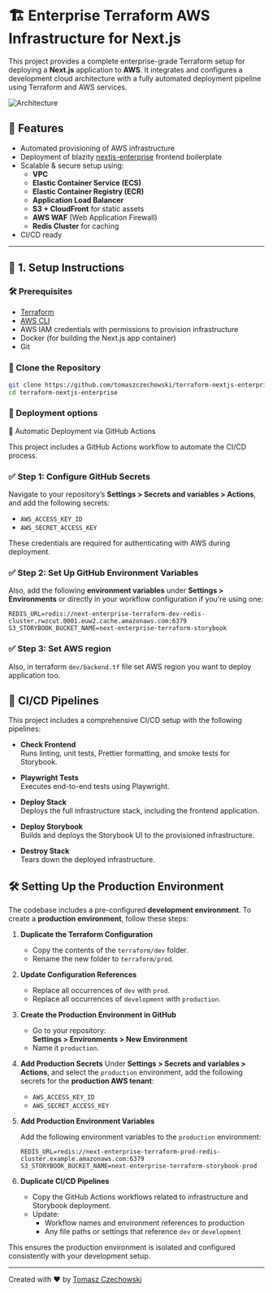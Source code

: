 # 🏗️ Enterprise Terraform AWS Infrastructure for Next.js 

This project provides a complete enterprise-grade Terraform setup for deploying a **Next.js** application to **AWS**. It integrates and configures a development cloud architecture with a fully automated deployment pipeline using Terraform and AWS services.

![Architecture](“arch-diagram.webp”)

## 🚀 Features

- Automated provisioning of AWS infrastructure
- Deployment of blazity [nextjs-enterprise](https://github.com/Blazity/next-enterprise) frontend boilerplate
- Scalable & secure setup using:
  - **VPC**
  - **Elastic Container Service (ECS)**
  - **Elastic Container Registry (ECR)**
  - **Application Load Balancer**
  - **S3 + CloudFront** for static assets
  - **AWS WAF** (Web Application Firewall)
  - **Redis Cluster** for caching
- CI/CD ready

---

## 🔧 1. Setup Instructions

### 🛠️ Prerequisites

- [Terraform](https://www.terraform.io/downloads)
- [AWS CLI](https://docs.aws.amazon.com/cli/latest/userguide/install-cliv2.html)
- AWS IAM credentials with permissions to provision infrastructure
- Docker (for building the Next.js app container)
- Git

### 📁 Clone the Repository

```bash
git clone https://github.com/tomaszczechowski/terraform-nextjs-enterprise.git
cd terraform-nextjs-enterprise
```

### 🚀 Deployment options

🤖 Automatic Deployment via GitHub Actions

This project includes a GitHub Actions workflow to automate the CI/CD process.

### ✅ Step 1: Configure GitHub Secrets

Navigate to your repository’s **Settings > Secrets and variables > Actions**, and add the following secrets:

- `AWS_ACCESS_KEY_ID`
- `AWS_SECRET_ACCESS_KEY`

These credentials are required for authenticating with AWS during deployment.

### ✅ Step 2: Set Up GitHub Environment Variables

Also, add the following **environment variables** under **Settings > Environments** or directly in your workflow configuration if you're using one:

```env
REDIS_URL=redis://next-enterprise-terraform-dev-redis-cluster.rwzcut.0001.euw2.cache.amazonaws.com:6379
S3_STORYBOOK_BUCKET_NAME=next-enterprise-terraform-storybook
```

### ✅ Step 3: Set AWS region

Also, in terraform `dev/backend.tf` file set AWS region you want to deploy application too.


## 🚀 CI/CD Pipelines

This project includes a comprehensive CI/CD setup with the following pipelines:

- **Check Frontend**  
  Runs linting, unit tests, Prettier formatting, and smoke tests for Storybook.

- **Playwright Tests**  
  Executes end-to-end tests using Playwright.

- **Deploy Stack**  
  Deploys the full infrastructure stack, including the frontend application.

- **Deploy Storybook**  
  Builds and deploys the Storybook UI to the provisioned infrastructure.

- **Destroy Stack**  
  Tears down the deployed infrastructure.

## 🛠️ Setting Up the Production Environment

The codebase includes a pre-configured **development environment**. To create a **production environment**, follow these steps:

1. **Duplicate the Terraform Configuration**
   - Copy the contents of the `terraform/dev` folder.
   - Rename the new folder to `terraform/prod`.

2. **Update Configuration References**
   - Replace all occurrences of `dev` with `prod`.
   - Replace all occurrences of `development` with `production`.

3. **Create the Production Environment in GitHub**
   - Go to your repository:  
     **Settings > Environments > New Environment**
   - Name it `production`.

4. **Add Production Secrets**
   Under **Settings > Secrets and variables > Actions**, and select the `production` environment, add the following secrets for the **production AWS tenant**:

   - `AWS_ACCESS_KEY_ID`
   - `AWS_SECRET_ACCESS_KEY`

5. **Add Production Environment Variables**

   Add the following environment variables to the `production` environment:

   ```env
   REDIS_URL=redis://next-enterprise-terraform-prod-redis-cluster.example.amazonaws.com:6379
   S3_STORYBOOK_BUCKET_NAME=next-enterprise-terraform-storybook-prod
   ```

6. **Duplicate CI/CD Pipelines**
    - Copy the GitHub Actions workflows related to infrastructure and Storybook deployment.
    - Update:
        - Workflow names and environment references to production
        - Any file paths or settings that reference `dev` or `development`

This ensures the production environment is isolated and configured consistently with your development setup.

---
Created with ❤️ by [Tomasz Czechowski](https://github.com/tomaszczechowski)